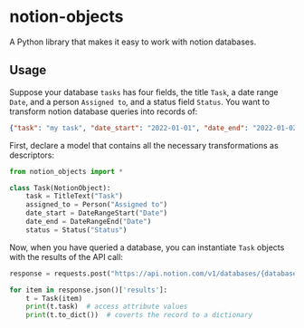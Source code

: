 # notion-objects

A Python library that makes it easy to work with notion databases.

## Usage

Suppose your database `tasks` has four fields, the title `Task`, a date range `Date`, and a person `Assigned to`, and a status field `Status`.
You want to transform notion database queries into records of:

```json
{"task": "my task", "date_start": "2022-01-01", "date_end": "2022-01-02", "assigned_to": "Thomas", "status": "In progress"}
```

First, declare a model that contains all the necessary transformations as descriptors:

```python
from notion_objects import *

class Task(NotionObject):
    task = TitleText("Task")
    assigned_to = Person("Assigned to")
    date_start = DateRangeStart("Date")
    date_end = DateRangeEnd("Date")
    status = Status("Status")
```

Now, when you have queried a database, you can instantiate `Task` objects with the results of the API call:

```python
response = requests.post("https://api.notion.com/v1/databases/{database_id}/query", ...)

for item in response.json()['results']:
    t = Task(item)
    print(t.task)  # access attribute values
    print(t.to_dict())  # coverts the record to a dictionary
```
